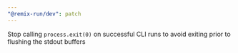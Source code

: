 ```yaml
---
"@remix-run/dev": patch
---
```


Stop calling `process.exit(0)` on successful CLI runs to avoid exiting prior to flushing the stdout buffers
